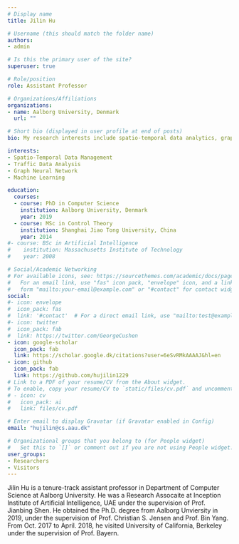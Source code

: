 ```yaml
---
# Display name
title: Jilin Hu

# Username (this should match the folder name)
authors:
- admin

# Is this the primary user of the site?
superuser: true

# Role/position
role: Assistant Professor

# Organizations/Affiliations
organizations:
- name: Aalborg University, Denmark
  url: ""

# Short bio (displayed in user profile at end of posts)
bio: My research interests include spatio-temporal data analytics, graph neural networks and machine learning. 

interests:
- Spatio-Temporal Data Management
- Traffic Data Analysis
- Graph Neural Network
- Machine Learning 

education:
  courses:
  - course: PhD in Computer Science
    institution: Aalborg University, Denmark
    year: 2019
  - course: MSc in Control Theory
    institution: Shanghai Jiao Tong University, China
    year: 2014
#- course: BSc in Artificial Intelligence
#    institution: Massachusetts Institute of Technology
#    year: 2008

# Social/Academic Networking
# For available icons, see: https://sourcethemes.com/academic/docs/page-builder/#icons
#   For an email link, use "fas" icon pack, "envelope" icon, and a link in the
#   form "mailto:your-email@example.com" or "#contact" for contact widget.
social:
#- icon: envelope
#  icon_pack: fas
#  link: '#contact'  # For a direct email link, use "mailto:test@example.org".
#- icon: twitter
#  icon_pack: fab
#  link: https://twitter.com/GeorgeCushen
- icon: google-scholar
  icon_pack: fab
  link: https://scholar.google.dk/citations?user=6eSvRMkAAAAJ&hl=en
- icon: github
  icon_pack: fab
  link: https://github.com/hujilin1229
# Link to a PDF of your resume/CV from the About widget.
# To enable, copy your resume/CV to `static/files/cv.pdf` and uncomment the lines below.
# - icon: cv
#   icon_pack: ai
#   link: files/cv.pdf

# Enter email to display Gravatar (if Gravatar enabled in Config)
email: "hujilin@cs.aau.dk"

# Organizational groups that you belong to (for People widget)
#   Set this to `[]` or comment out if you are not using People widget.
user_groups:
- Researchers
- Visitors
---
```


Jilin Hu is a tenure-track assistant professor in Department of Computer Science at Aalborg University. He was a Research Assocaite at Inception Institute of Artificial Intelligence, UAE under the supervision of Prof. Jianbing Shen. He obtained the Ph.D. degree from Aalborg Unviersity in 2019, under the supervision of Prof. Christian S. Jensen and Prof. Bin Yang. From Oct. 2017 to April. 2018, he visited University of California, Berkeley under the supervision of Prof. Bayern.

